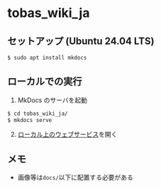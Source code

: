 # tobas_wiki_ja

## セットアップ (Ubuntu 24.04 LTS)

```bash
$ sudo apt install mkdocs
```

## ローカルでの実行

1. MkDocs のサーバを起動

```bash
$ cd tobas_wiki_ja/
$ mkdocs serve
```

2. [ローカル上のウェブサービス](http://127.0.0.1:8000/)を開く

## メモ

- 画像等は`docs/`以下に配置する必要がある
